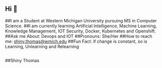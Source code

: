 ## Hi 👋
##I am a Student at Western Michigan University pursuing MS in Computer Science.
##I am currently learning Artificial Intelligence, Machine Learning, Knowledge Management, IOT Security, Docker, Kubernetes and Openshift.
##Ask me About: Devops and IOT
##Pronouns: She/Her
##How to reach me: shiny.thomas@wmich.edu
##Fun Fact: if change is constant, so is Learning, Unlearning and Relearning
##
##Shiny Thomas

<!--
**ShinyThomas1/ShinyThomas1** is a ✨ _special_ ✨ repository because its `README.md` (this file) appears on your GitHub profile.

Here are some ideas to get you started:

- 🔭 I am currently learning I’m currently working on ...
- 🌱 I’m currently learning ...
- 👯 I’m looking to collaborate on ...
- 🤔 I’m looking for help with ...
- 💬 Ask me about ...
- 📫 How to reach me: ...
- 😄 Pronouns: ...
- ⚡ Fun fact: ...
-->
